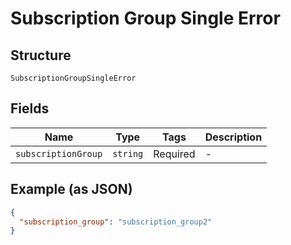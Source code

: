 
# Subscription Group Single Error

## Structure

`SubscriptionGroupSingleError`

## Fields

| Name | Type | Tags | Description |
|  --- | --- | --- | --- |
| `subscriptionGroup` | `string` | Required | - |

## Example (as JSON)

```json
{
  "subscription_group": "subscription_group2"
}
```

